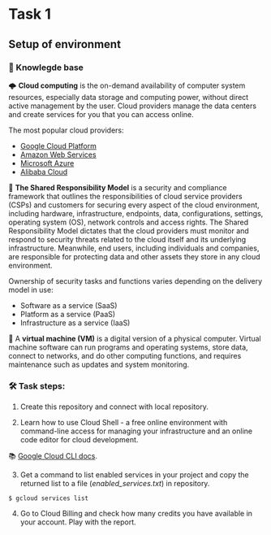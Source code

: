 # Task 1

## Setup of environment

### 🧠 Knowlegde base

🌩️ **Cloud computing** is the on-demand availability of computer system resources, especially data storage and computing power, without direct active management by the user. Cloud providers manage the data centers and create services for you that you can access online.

The most popular cloud providers:
- [Google Cloud Platform](https://cloud.google.com)
- [Amazon Web Services](https://aws.amazon.com)
- [Microsoft Azure](https://azure.microsoft.com)
- [Alibaba Cloud](https://eu.alibabacloud.com/)

🤝 **The Shared Responsibility Model** is a security and compliance framework that outlines the responsibilities of cloud service providers (CSPs) and customers for securing every aspect of the cloud environment, including hardware, infrastructure, endpoints, data, configurations, settings, operating system (OS), network controls and access rights. The Shared Responsibility Model dictates that the cloud providers must monitor and respond to security threats related to the cloud itself and its underlying infrastructure. Meanwhile, end users, including individuals and companies, are responsible for protecting data and other assets they store in any cloud environment.

Ownership of security tasks and functions varies depending on the delivery model in use:
- Software as a service (SaaS)
- Platform as a service (PaaS)
- Infrastructure as a service (IaaS)

🤖 A **virtual machine (VM)** is a digital version of a physical computer. Virtual machine software can run programs and operating systems, store data, connect to networks, and do other computing functions, and requires maintenance such as updates and system monitoring.

### 🛠️ Task steps:
1. Create this repository and connect with local repository.

2. Learn how to use Cloud Shell -  a free online environment with command-line access for managing your infrastructure and an online code editor for cloud development.

📚  [Google Cloud CLI docs](https://cloud.google.com/sdk/gcloud/reference).

3. Get a command to list enabled services in your project and copy the returned list to a file (*enabled_services.txt*) in repository.

```
$ gcloud services list
```

4. Go to Cloud Billing and check how many credits you have available in your account. Play with the report.
